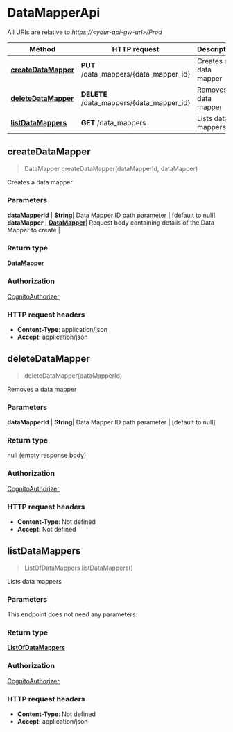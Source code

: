 # DataMapperApi

All URIs are relative to *https://&lt;your-api-gw-url&gt;/Prod*

Method | HTTP request | Description
------------- | ------------- | -------------
[**createDataMapper**](DataMapperApi.md#createDataMapper) | **PUT** /data_mappers/{data_mapper_id} | Creates a data mapper
[**deleteDataMapper**](DataMapperApi.md#deleteDataMapper) | **DELETE** /data_mappers/{data_mapper_id} | Removes a data mapper
[**listDataMappers**](DataMapperApi.md#listDataMappers) | **GET** /data_mappers | Lists data mappers


<a name="createDataMapper"></a>
## **createDataMapper**
> DataMapper createDataMapper(dataMapperId, dataMapper)

Creates a data mapper

### Parameters

 **dataMapperId** | **String**| Data Mapper ID path parameter | [default to null]
 **dataMapper** | [**DataMapper**](../Models/DataMapper.md)| Request body containing details of the Data Mapper to create |

### Return type

[**DataMapper**](../Models/DataMapper.md)

### Authorization

[CognitoAuthorizer](../README.md#CognitoAuthorizer), 

### HTTP request headers

- **Content-Type**: application/json
- **Accept**: application/json

<a name="deleteDataMapper"></a>
## **deleteDataMapper**
> deleteDataMapper(dataMapperId)

Removes a data mapper

### Parameters

 **dataMapperId** | **String**| Data Mapper ID path parameter | [default to null]

### Return type

null (empty response body)

### Authorization

[CognitoAuthorizer](../README.md#CognitoAuthorizer), 

### HTTP request headers

- **Content-Type**: Not defined
- **Accept**: Not defined

<a name="listDataMappers"></a>
## **listDataMappers**
> ListOfDataMappers listDataMappers()

Lists data mappers

### Parameters
This endpoint does not need any parameters.

### Return type

[**ListOfDataMappers**](../Models/ListOfDataMappers.md)

### Authorization

[CognitoAuthorizer](../README.md#CognitoAuthorizer), 

### HTTP request headers

- **Content-Type**: Not defined
- **Accept**: application/json

